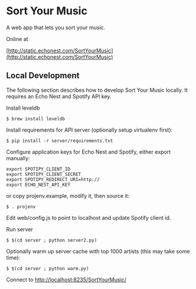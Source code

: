 
# Sort Your Music

A web app that lets you sort your music.

Online at

[http://static.echonest.com/SortYourMusic](http://static.echonest.com/SortYourMusic)


## Local Development

The following section describes how to develop Sort Your Music locally. It requires an Echo Nest and Spotify API key.

Install leveldb

    $ brew install leveldb

Install requirements for API server (optionally setup virtualenv first):

    $ pip install -r server/requirements.txt

Configure application keys for Echo Nest and Spotify, either export manually:

    export SPOTIPY_CLIENT_ID
    export SPOTIPY_CLIENT_SECRET
    export SPOTIPY_REDIRECT_URI=http://
    export ECHO_NEST_API_KEY

or copy projenv.example, modify it, then source it:

    $ . projenv

Edit web/config.js to point to localhost and update Spotify client id.

Run server

    $ $(cd server ; python server2.py)

Optionally warm up server cache with top 1000 artists (this may take some time):

    $ $(cd server ; python warm.py)

Connect to [http://localhost:8235/SortYourMusic/](http://static.echonest.com/SortYourMusic)
